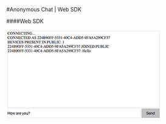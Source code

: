 #Anonymous Chat | Web SDK

####Web SDK

![Anonymous](https://github.com/cloudilly/images/blob/master/javascript_anonymous.png)

